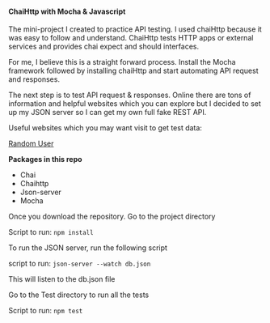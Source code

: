 #### ChaiHttp with Mocha & Javascript

The mini-project I created to practice API testing. I used chaiHttp because it was easy to follow and understand. ChaiHttp tests HTTP apps or external services and provides chai expect and should interfaces.

For me, I believe this is a straight forward process. Install the Mocha framework followed by installing chaiHttp and start automating API request and responses. 

The next step is to test API request & responses. Online there are tons of information and helpful websites which you can explore but I decided to set up my JSON server so I can get my own full fake REST API.

Useful websites which you may want visit to get test data:

[Random User](https://randomuser.me/)

**Packages in this repo**

- Chai
- Chaihttp
- Json-server
- Mocha

Once you download the repository. Go to the project directory

Script to run: `npm install`

To run the JSON server, run the following script

script to run: `json-server --watch db.json`

This will listen to the db.json file

Go to the Test directory to run all the tests

Script to run:  `npm test`
